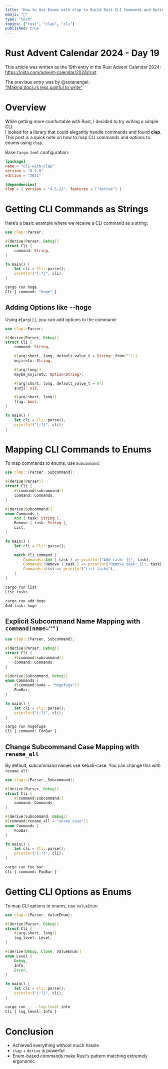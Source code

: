 ```yaml
---
title: "How to Use Enums with clap to Build Rust CLI Commands and Options"
emoji: "🦀"
type: "tech"
topics: ["rust", "clap", "cli"]
published: true
---
```


# Rust Advent Calendar 2024 - Day 19

This article was written as the 19th entry in the Rust Advent Calendar 2024:  
https://qiita.com/advent-calendar/2024/rust

The previous entry was by @sotanengel:  
["Making docs.rs less painful to write"](https://qiita.com/sotanengel/items/81a25106d039aec919a3)

# Overview

While getting more comfortable with Rust, I decided to try writing a simple CLI.  
I looked for a library that could elegantly handle commands and found **clap**.  
This post is a quick note on how to map CLI commands and options to enums using `clap`.

Base `Cargo.toml` configuration:

```toml
[package]
name = "cli-with-clap"
version = "0.1.0"
edition = "2021"

[dependencies]
clap = { version = "4.5.23", features = ["derive"] }
```

# Getting CLI Commands as Strings

Here’s a basic example where we receive a CLI command as a string:

```rust
use clap::Parser;

#[derive(Parser, Debug)]
struct Cli {
    command: String,
}

fn main() {
    let cli = Cli::parse();
    println!("{:?}", cli);
}
```

```bash
cargo run hoge
Cli { command: "hoge" }
```

## Adding Options like --hoge

Using `#[arg()]`, you can add options to the command:

```rust
use clap::Parser;

#[derive(Parser, Debug)]
struct Cli {
    command: String,

    #[arg(short, long, default_value_t = String::from(""))]
    mojiretu: String,

    #[arg(long)]
    maybe_mojiretu: Option<String>,

    #[arg(short, long, default_value_t = 0)]
    suuji: u32,

    #[arg(short, long)]
    flag: bool,
}

fn main() {
    let cli = Cli::parse();
    println!("{:?}", cli);
}
```

# Mapping CLI Commands to Enums

To map commands to enums, use `Subcommand`:

```rust
use clap::{Parser, Subcommand};

#[derive(Parser)]
struct Cli {
    #[command(subcommand)]
    command: Commands,
}

#[derive(Subcommand)]
enum Commands {
    Add { task: String },
    Remove { task: String },
    List,
}

fn main() {
    let cli = Cli::parse();

    match cli.command {
        Commands::Add { task } => println!("Add task: {}", task),
        Commands::Remove { task } => println!("Remove task: {}", task),
        Commands::List => println!("List tasks"),
    }
}
```

```bash
cargo run list
List tasks

cargo run add hoge
Add task: hoge
```

## Explicit Subcommand Name Mapping with `command(name="")`

```rust
use clap::{Parser, Subcommand};

#[derive(Parser, Debug)]
struct Cli {
    #[command(subcommand)]
    command: Commands,
}

#[derive(Subcommand, Debug)]
enum Commands {
    #[command(name = "hogefuga")]
    FooBar,
}

fn main() {
    let cli = Cli::parse();
    println!("{:?}", cli);
}
```

```bash
cargo run hogefuga
Cli { command: FooBar }
```

## Change Subcommand Case Mapping with `rename_all`

By default, subcommand names use kebab-case. You can change this with `rename_all`:

```rust
use clap::{Parser, Subcommand};

#[derive(Parser, Debug)]
struct Cli {
    #[command(subcommand)]
    command: Commands,
}

#[derive(Subcommand, Debug)]
#[command(rename_all = "snake_case")]
enum Commands {
    FooBar,
}

fn main() {
    let cli = Cli::parse();
    println!("{:?}", cli);
}
```

```bash
cargo run foo_bar
Cli { command: FooBar }
```

# Getting CLI Options as Enums

To map CLI options to enums, use `ValueEnum`:

```rust
use clap::{Parser, ValueEnum};

#[derive(Parser, Debug)]
struct Cli {
    #[arg(short, long)]
    log_level: Level,
}

#[derive(Debug, Clone, ValueEnum)]
enum Level {
    Debug,
    Info,
    Error,
}

fn main() {
    let cli = Cli::parse();
    println!("{:?}", cli);
}
```

```bash
cargo run -- --log-level info
Cli { log_level: Info }
```

# Conclusion

- Achieved everything without much hassle
- `clap` + `derive` is powerful
- Enum-based commands make Rust's pattern matching extremely ergonomic
